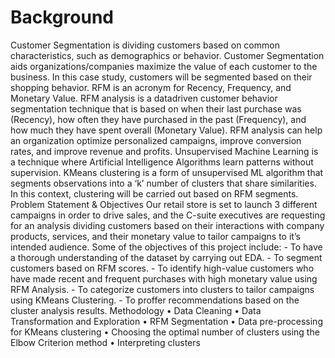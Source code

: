 # Background

Customer Segmentation is dividing customers based on common characteristics, such as demographics
or behavior. Customer Segmentation aids organizations/companies maximize the value
of each customer to the business. In this case study, customers will be segmented based on their
shopping behavior.
RFM is an acronym for Recency, Frequency, and Monetary Value. RFM analysis is a datadriven
customer behavior segmentation technique that is based on when their last purchase was
(Recency), how often they have purchased in the past (Frequency), and how much they have
spent overall (Monetary Value). RFM analysis can help an organization optimize personalized
campaigns, improve conversion rates, and improve revenue and profits.
Unsupervised Machine Learning is a technique where Artificial Intelligence Algorithms learn
patterns without supervision. KMeans clustering is a form of unsupervised ML algorithm
that segments observations into a ‘k’ number of clusters that share similarities. In this context,
clustering will be carried out based on RFM segments.
Problem Statement & Objectives
Our retail store is set to launch 3 different campaigns in order to drive sales, and the C-suite executives
are requesting for an analysis dividing customers based on their interactions with company
products, services, and their monetary value to tailor campaigns to it’s intended audience.
Some of the objectives of this project include: - To have a thorough understanding of the dataset
by carrying out EDA. - To segment customers based on RFM scores. - To identify high-value
customers who have made recent and frequent purchases with high monetary value using RFM
Analysis. - To categorize customers into clusters to tailor campaigns using KMeans Clustering. -
To proffer recommendations based on the cluster analysis results.
Methodology
• Data Cleaning
• Data Transformation and Exploration
• RFM Segmentation
• Data pre-processing for KMeans clustering
• Choosing the optimal number of clusters using the Elbow Criterion method
• Interpreting clusters
